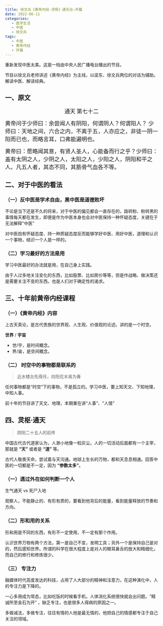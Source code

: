 ```yaml
---
title: 徐文兵《黄帝内经·灵枢》通天论—开篇
date: 2022-06-11
categories:
   - 医学生活
   - 中医
   - 徐文兵
tags: 
   - 中医
   - 黄帝内经
   - 开篇
---
```

重新发现中医太美。这是一档由中央人民广播电台播出的节目。
<!-- more -->
节目以徐文兵老师讲述《黄帝内经》为主线，以梁东、徐文兵两位的对话为辅助。解读中医、解读经典。
## 一、原文
<center><font face='楷体' size=4>通天 第七十二</font></center>

<font face='楷体' size=4>黄帝问于少师曰：余尝闻人有阴阳，何谓阴人？何谓阳人？
少师曰：天地之间，六合之内，不离于五，人亦应之，非徒一阴一阳而已也，而略言耳，口弗能遍明也。

黄帝曰：愿略闻其意，有贤人圣人，心能备而行之乎？少师曰：盖有太阴之人，少阴之人，太阳之人，少阳之人，阴阳和平之人。凡五人者，其态不同，其筋骨气血各不等。</font>

## 二、对于中医的看法
### （一）反中医是学术自由，黑中医是道德败坏
不论是当下还是不久的将来，对于中医的偏见都会一直存在的，路转粉、粉转黑的事情每天都在发生，即便是作为中医本身也会对中医保持一种怀疑态度，关键在于无法解释“中医”

对中医抱有怀疑态度、持一种质疑态度反而能够学好中医、用好中医，道理和认识一个事物，结识一个人是一样的。

### （二）学习最好的方法是用
学习中医最好的办法就是用，在自己身上实践。

由于人过多地关注变化的东西，比如股票、比如房价等等，但是作战略、做决策还是需要关注不变的东西。也是人们对于确定性的渴求。

## 三、十年前黄帝内经课程
### （一）《黄帝内经》内容
上古天真论，是古代贵族的世界观、人生观、价值观的论述。讲的是一个时空。

**世界** / **宇宙**
   - 世/宇，是时间概念。
   - 界/宙，是空间概念。

### （二） 时空中的事物都是联系的
> 近水楼台先得月，向阳花木易为春

任何事物都是“时空”下的事物，不是孤立的。学习中医，要上知天文、下知地理，中知人事。

前十年的节目讲了天文、地理，本期重在讲“人事”、“人情”

## 四、灵枢·通天
> 阴阳二十五人的前传

中国古代古代道家认为，人渺小地像一粒灰尘。人的一切活动后面都有一个主宰，那就是 **“天”** 或者是 **“道”** 等。

古代人敬畏天命，尝试着与天沟通。地球上生长的万物，都和天息息相通。回答中医的一切都是不一定，因为 **“参数太多”**。

### （一）透过外在如何判断一个人
生气通天 vs 死尸入地

观察人，不能静止的、有形有质的，要看到他背后的能量，看到能量释放的节奏和方向。

### （二）形和用的关系
形和用是不同的东西，有形不一定使用，不一定有那个作用。

认识世界万物有两个方法，第一是自己不变，发明工具；另外一个是保持自己是对的，然后感知世界。所谓的科学在很大程度上是对人的眼耳鼻舌的放大和精细化，而自己的修行和修炼很少。

### （三） 专注力
融媒体时代高度发达的科技，占用了人大部分的精神和注意力，在这种演化中，人的专注力是下降的。

一心多用成为常态，比如吃饭的时候看手机，人体消化系统很快就会出问题。“精诚所至金石为开” ，缺乏专注，也是很多人得病的原因之一。

多做减法，多做专注，往往有情的人他是最无情的，他把自己的情感都专注于自己关注的领域。